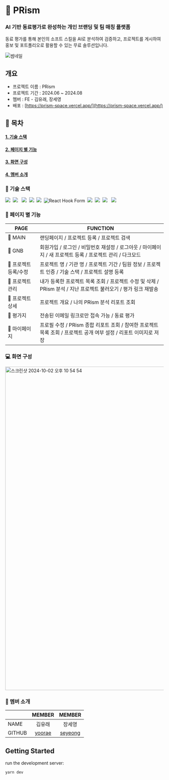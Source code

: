 # 💎 PRism

### AI 기반 동료평가로 완성하는 개인 브랜딩 및 팀 매칭 플랫폼
동료 평가를 통해 본인의 소프트 스킬을 AI로 분석하여 검증하고, 프로젝트를 게시하여 홍보 및 포트폴리오로 활용할 수 있는 무료 솔루션입니다. 

![썸네일](https://github.com/user-attachments/assets/f8d72a06-3d1b-4533-ada6-bb4913cd9a98)


## 개요

- 프로젝트 이름 : PRism
- 프로젝트 기간 : 2024.06 ~ 2024.08 
- 멤버 : FE - 김유래, 장세영
- 배포 : [https://prism-space.vercel.app/](https://prism-space.vercel.app/)

## 🔖 목차

#### [1. 기술 스택](#기술-스택)

#### [2. 페이지 별 기능](#페이지-별-기능)

#### [3. 화면 구성](#-화면-구성)

#### [4. 멤버 소개](#멤버-소개)

### 🔧 기술 스택

<img src="https://img.shields.io/badge/Next.js-000000?style=flat-square&logo=Next.js&logoColor=white"/>&nbsp;
<img src="https://img.shields.io/badge/TypeScript-3178C6?style=flat-square&logo=TypeScript&logoColor=white"/> &nbsp;
<img src="https://img.shields.io/badge/Yarn-2C8EBB?style=flat-square&logo=Yarn&logoColor=white"/>&nbsp;
<img src="https://img.shields.io/badge/React Query-FF4154?style=flat-square&logo=React Query&logoColor=white"/>&nbsp;
<img src="https://img.shields.io/badge/Axios-5A29E4?style=flat-square&logo=Axios&logoColor=white"/>&nbsp;
<img src="https://img.shields.io/badge/React%20Hook%20Form-EC5990?style=flat-square&logo=React%20Hook%20Form&logoColor=white" alt="React Hook Form"/>&nbsp;
<img src="https://img.shields.io/badge/Tailwind-06B6D4?style=flat-square&logo=tailwindcss&logoColor=white"/>&nbsp;
<img src="https://img.shields.io/badge/shadcnui-000000?style=flat-square&logo=shadcnui&logoColor=white"/>&nbsp;
<img src="https://img.shields.io/badge/Eslint-4B32C3?style=flat-square&logo=Eslint&logoColor=white"/> &nbsp;
<img src="https://img.shields.io/badge/Prettier-F7B93E?style=flat-square&logo=Prettier&logoColor=white"/>&nbsp;

### 📖 페이지 별 기능

| PAGE             | FUNCTION                                                                                                                      |
| ---------------- | ----------------------------------------------------------------------------------------------------------------------------- |
| 📑 MAIN          | 랜딩페이지 / 프로젝트 등록 / 프로젝트 검색                                                                                 |
| 📑 GNB           | 회원가입 / 로그인 / 비밀번호 재설정 / 로그아웃 / 마이페이지 / 새 프로젝트 등록 / 프로젝트 관리 / 다크모드                             |
| 📑 프로젝트 등록/수정| 프로젝트 명 / 기관 명 / 프로젝트 기간 / 팀원 정보 / 프로젝트 인증 / 기술 스택 / 프로젝트 설명 등록 |
| 📑 프로젝트 관리    | 내가 등록한 프로젝트 목록 조회 / 프로젝트 수정 및 삭제 / PRism 분석 / 지난 프로젝트 불러오기 / 평가 링크 재발송                               |
| 📑 프로젝트 상세    | 프로젝트 개요 / 나의 PRism 분석 리포트 조회                                                                                  |
| 📑 평가지          | 전송된 이메일 링크로만 접속 가능 / 동료 평가                                                                            |
| 📑 마이페이지       | 프로필 수정 / PRism 종합 리포트 조회 / 참여한 프로젝트 목록 조회 / 프로젝트 공개 여부 설정 / 리포트 이미지로 저장                   |                                                                                                                  
                            
### 💻 화면 구성

<img width="1024" alt="스크린샷 2024-10-02 오후 10 54 54" src="https://github.com/user-attachments/assets/53eb2977-323f-43d8-bde9-630e45f68f8a">

### 💜 멤버 소개

|        |               MEMBER                |               MEMBER                |
| ------ | :---------------------------------: | :---------------------------------: |
| NAME   |               김유래                |               장세영                |
| GITHUB | [yoorae](https://github.com/yooleng) | [seyeong](https://github.com/JANGSEYEONG) |



## Getting Started

run the development server:

```bash
yarn dev
```
